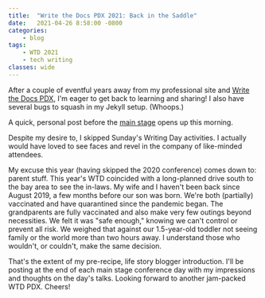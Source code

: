 ```yaml
---
title:  "Write the Docs PDX 2021: Back in the Saddle"
date:   2021-04-26 8:58:00 -0800
categories:
    - blog
tags:
    - WTD 2021
    - tech writing
classes: wide
---
```


After a couple of eventful years away from my professional site and [Write the Docs PDX](https://www.writethedocs.org/conf/portland/2021/), I'm eager to get back to learning and sharing! I also have several bugs to squash in my Jekyll setup. (Whoops.)

<!--more-->

A quick, personal post before the [main stage](https://www.writethedocs.org/conf/portland/2021/schedule/) opens up this morning.

Despite my desire to, I skipped Sunday's Writing Day activities. I actually would have loved to see faces and revel in the company of like-minded attendees.

My excuse this year (having skipped the 2020 conference) comes down to: parent stuff. This year's WTD coincided with a long-planned drive south to the bay area to see the in-laws. My wife and I haven't been back since August 2019, a few months before our son was born. We're both (partially) vaccinated and have quarantined since the pandemic began. The grandparents are fully vaccinated and also make very few outings beyond necessities. We felt it was "safe enough," knowing we can't control or prevent all risk. We weighed that against our 1.5-year-old toddler not seeing family or the world more than two hours away. I understand those who wouldn't, or couldn't, make the same decision.

That's the extent of my pre-recipe, life story blogger introduction. I'll be posting at the end of each main stage conference day with my impressions and thoughts on the day's talks. Looking forward to another jam-packed WTD PDX. Cheers!
